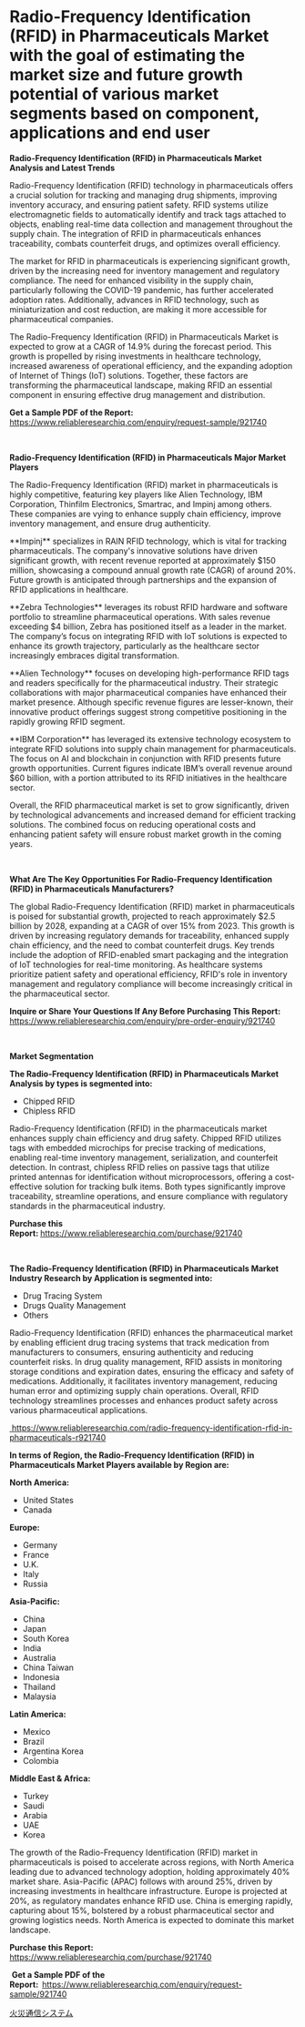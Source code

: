 <p><h1>Radio-Frequency Identification (RFID) in Pharmaceuticals Market with the goal of estimating the market size and future growth potential of various market segments based on component, applications and end user</h1></p><p><strong>Radio-Frequency Identification (RFID) in Pharmaceuticals Market Analysis and Latest Trends</strong></p>
<p><p>Radio-Frequency Identification (RFID) technology in pharmaceuticals offers a crucial solution for tracking and managing drug shipments, improving inventory accuracy, and ensuring patient safety. RFID systems utilize electromagnetic fields to automatically identify and track tags attached to objects, enabling real-time data collection and management throughout the supply chain. The integration of RFID in pharmaceuticals enhances traceability, combats counterfeit drugs, and optimizes overall efficiency.</p><p>The market for RFID in pharmaceuticals is experiencing significant growth, driven by the increasing need for inventory management and regulatory compliance. The need for enhanced visibility in the supply chain, particularly following the COVID-19 pandemic, has further accelerated adoption rates. Additionally, advances in RFID technology, such as miniaturization and cost reduction, are making it more accessible for pharmaceutical companies.</p><p>The Radio-Frequency Identification (RFID) in Pharmaceuticals Market is expected to grow at a CAGR of 14.9% during the forecast period. This growth is propelled by rising investments in healthcare technology, increased awareness of operational efficiency, and the expanding adoption of Internet of Things (IoT) solutions. Together, these factors are transforming the pharmaceutical landscape, making RFID an essential component in ensuring effective drug management and distribution.</p></p>
<p><strong>Get a Sample PDF of the Report:&nbsp;</strong> <a href="https://www.reliableresearchiq.com/enquiry/request-sample/921740?utm_campaign=1082&utm_medium=2&utm_source=Github&utm_content=ia&utm_term=03032025&utm_id=radio-frequency-identification-rfid-in-pharmaceuticals">https://www.reliableresearchiq.com/enquiry/request-sample/921740</a></p>
<p>&nbsp;</p>
<p><strong>Radio-Frequency Identification (RFID) in Pharmaceuticals Major Market Players</strong></p>
<p><p>The Radio-Frequency Identification (RFID) market in pharmaceuticals is highly competitive, featuring key players like Alien Technology, IBM Corporation, Thinfilm Electronics, Smartrac, and Impinj among others. These companies are vying to enhance supply chain efficiency, improve inventory management, and ensure drug authenticity.</p><p>**Impinj** specializes in RAIN RFID technology, which is vital for tracking pharmaceuticals. The company's innovative solutions have driven significant growth, with recent revenue reported at approximately $150 million, showcasing a compound annual growth rate (CAGR) of around 20%. Future growth is anticipated through partnerships and the expansion of RFID applications in healthcare.</p><p>**Zebra Technologies** leverages its robust RFID hardware and software portfolio to streamline pharmaceutical operations. With sales revenue exceeding $4 billion, Zebra has positioned itself as a leader in the market. The company’s focus on integrating RFID with IoT solutions is expected to enhance its growth trajectory, particularly as the healthcare sector increasingly embraces digital transformation.</p><p>**Alien Technology** focuses on developing high-performance RFID tags and readers specifically for the pharmaceutical industry. Their strategic collaborations with major pharmaceutical companies have enhanced their market presence. Although specific revenue figures are lesser-known, their innovative product offerings suggest strong competitive positioning in the rapidly growing RFID segment.</p><p>**IBM Corporation** has leveraged its extensive technology ecosystem to integrate RFID solutions into supply chain management for pharmaceuticals. The focus on AI and blockchain in conjunction with RFID presents future growth opportunities. Current figures indicate IBM’s overall revenue around $60 billion, with a portion attributed to its RFID initiatives in the healthcare sector.</p><p>Overall, the RFID pharmaceutical market is set to grow significantly, driven by technological advancements and increased demand for efficient tracking solutions. The combined focus on reducing operational costs and enhancing patient safety will ensure robust market growth in the coming years.</p></p>
<p>&nbsp;</p>
<p><strong>What Are The Key Opportunities For Radio-Frequency Identification (RFID) in Pharmaceuticals Manufacturers?</strong></p>
<p><p>The global Radio-Frequency Identification (RFID) market in pharmaceuticals is poised for substantial growth, projected to reach approximately $2.5 billion by 2028, expanding at a CAGR of over 15% from 2023. This growth is driven by increasing regulatory demands for traceability, enhanced supply chain efficiency, and the need to combat counterfeit drugs. Key trends include the adoption of RFID-enabled smart packaging and the integration of IoT technologies for real-time monitoring. As healthcare systems prioritize patient safety and operational efficiency, RFID's role in inventory management and regulatory compliance will become increasingly critical in the pharmaceutical sector.</p></p>
<p><strong>Inquire or Share Your Questions If Any Before Purchasing This Report:</strong> <a href="https://www.reliableresearchiq.com/enquiry/pre-order-enquiry/921740?utm_campaign=1082&utm_medium=2&utm_source=Github&utm_content=ia&utm_term=03032025&utm_id=radio-frequency-identification-rfid-in-pharmaceuticals">https://www.reliableresearchiq.com/enquiry/pre-order-enquiry/921740</a></p>
<p>&nbsp;</p>
<p><strong>Market Segmentation</strong></p>
<p><strong>The Radio-Frequency Identification (RFID) in Pharmaceuticals Market Analysis by types is segmented into:</strong></p>
<p><ul><li>Chipped RFID</li><li>Chipless RFID</li></ul></p>
<p><p>Radio-Frequency Identification (RFID) in the pharmaceuticals market enhances supply chain efficiency and drug safety. Chipped RFID utilizes tags with embedded microchips for precise tracking of medications, enabling real-time inventory management, serialization, and counterfeit detection. In contrast, chipless RFID relies on passive tags that utilize printed antennas for identification without microprocessors, offering a cost-effective solution for tracking bulk items. Both types significantly improve traceability, streamline operations, and ensure compliance with regulatory standards in the pharmaceutical industry.</p></p>
<p><strong>Purchase this Report:&nbsp;</strong><a href="https://www.reliableresearchiq.com/purchase/921740?utm_campaign=1082&utm_medium=2&utm_source=Github&utm_content=ia&utm_term=03032025&utm_id=radio-frequency-identification-rfid-in-pharmaceuticals">https://www.reliableresearchiq.com/purchase/921740</a></p>
<p>&nbsp;</p>
<p><strong>The Radio-Frequency Identification (RFID) in Pharmaceuticals Market Industry Research by Application is segmented into:</strong></p>
<p><ul><li>Drug Tracing System</li><li>Drugs Quality Management</li><li>Others</li></ul></p>
<p><p>Radio-Frequency Identification (RFID) enhances the pharmaceutical market by enabling efficient drug tracing systems that track medication from manufacturers to consumers, ensuring authenticity and reducing counterfeit risks. In drug quality management, RFID assists in monitoring storage conditions and expiration dates, ensuring the efficacy and safety of medications. Additionally, it facilitates inventory management, reducing human error and optimizing supply chain operations. Overall, RFID technology streamlines processes and enhances product safety across various pharmaceutical applications.</p></p>
<p><a href="https://www.reliableresearchiq.com/radio-frequency-identification-rfid-in-pharmaceuticals-r921740?utm_campaign=1082&utm_medium=2&utm_source=Github&utm_content=ia&utm_term=03032025&utm_id=radio-frequency-identification-rfid-in-pharmaceuticals">&nbsp;https://www.reliableresearchiq.com/radio-frequency-identification-rfid-in-pharmaceuticals-r921740</a></p>
<p><strong>In terms of Region, the Radio-Frequency Identification (RFID) in Pharmaceuticals Market Players available by Region are:</strong></p>
<p>
    <p> <strong> North America: </strong>
        <ul>
            <li>United States</li>
            <li>Canada</li>
        </ul>
        </p> 
    <p> <strong> Europe: </strong>
        <ul>
            <li>Germany</li>
            <li>France</li>
            <li>U.K.</li>
            <li>Italy</li>
            <li>Russia</li>
        </ul>
        </p> 
    <p> <strong> Asia-Pacific: </strong>
        <ul>
            <li>China</li>
            <li>Japan</li>
            <li>South Korea</li>
            <li>India</li>
            <li>Australia</li>
            <li>China Taiwan</li>
            <li>Indonesia</li>
            <li>Thailand</li>
            <li>Malaysia</li>
        </ul>
        </p> 
    <p> <strong> Latin America: </strong>
        <ul>
            <li>Mexico</li>
            <li>Brazil</li>
            <li>Argentina Korea</li>
            <li>Colombia</li>
        </ul>
        </p> 
    <p> <strong> Middle East & Africa: </strong>
        <ul>
            <li>Turkey</li>
            <li>Saudi</li>
            <li>Arabia</li>
            <li>UAE</li>
            <li>Korea</li>
        </ul>
    </p>
    </p>
<p><p>The growth of the Radio-Frequency Identification (RFID) market in pharmaceuticals is poised to accelerate across regions, with North America leading due to advanced technology adoption, holding approximately 40% market share. Asia-Pacific (APAC) follows with around 25%, driven by increasing investments in healthcare infrastructure. Europe is projected at 20%, as regulatory mandates enhance RFID use. China is emerging rapidly, capturing about 15%, bolstered by a robust pharmaceutical sector and growing logistics needs. North America is expected to dominate this market landscape.</p></p>
<p><strong>Purchase this Report: </strong><a href="https://www.reliableresearchiq.com/purchase/921740?utm_campaign=1082&utm_medium=2&utm_source=Github&utm_content=ia&utm_term=03032025&utm_id=radio-frequency-identification-rfid-in-pharmaceuticals">https://www.reliableresearchiq.com/purchase/921740</a></p>
<p>&nbsp;<strong>Get a Sample PDF of the Report:&nbsp;&nbsp;</strong><a href="https://www.reliableresearchiq.com/enquiry/request-sample/921740?utm_campaign=1082&utm_medium=2&utm_source=Github&utm_content=ia&utm_term=03032025&utm_id=radio-frequency-identification-rfid-in-pharmaceuticals">https://www.reliableresearchiq.com/enquiry/request-sample/921740</a></p>
<p><strong></strong></p>
<p><p><a href="https://github.com/lababdou/Market-Research-Report-List-6/blob/main/949275940763.md?utm_campaign=1082&utm_medium=2&utm_source=Github&utm_content=ia&utm_term=03032025&utm_id=radio-frequency-identification-rfid-in-pharmaceuticals">火災通信システム</a></p></p>